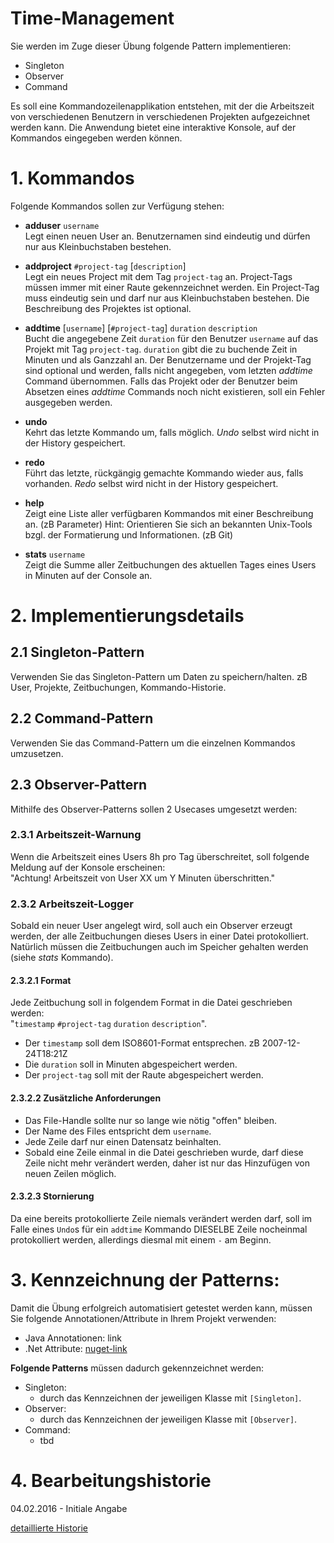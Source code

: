 # Time-Management

Sie werden im Zuge dieser Übung folgende Pattern implementieren:

- Singleton
- Observer
- Command

Es soll eine Kommandozeilenapplikation entstehen, mit der die Arbeitszeit von verschiedenen Benutzern in verschiedenen Projekten aufgezeichnet werden kann. Die Anwendung bietet eine interaktive Konsole, auf der Kommandos eingegeben werden können. 

# 1. Kommandos

Folgende Kommandos sollen zur Verfügung stehen:

- **adduser** `username`  
Legt einen neuen User an. Benutzernamen sind eindeutig und dürfen nur aus Kleinbuchstaben bestehen.

- **addproject** `#project-tag` [`description`]  
Legt ein neues Project mit dem Tag `project-tag` an. Project-Tags müssen immer mit einer Raute gekennzeichnet werden. Ein Project-Tag muss eindeutig sein und darf nur aus Kleinbuchstaben bestehen. Die Beschreibung des Projektes ist optional. 

- **addtime** [`username`] [`#project-tag`] `duration` `description`  
Bucht die angegebene Zeit `duration` für den Benutzer `username` auf das Projekt mit Tag `project-tag`. `duration` gibt die zu buchende Zeit in Minuten und als Ganzzahl an. Der Benutzername und der Projekt-Tag sind optional und werden, falls nicht angegeben, vom letzten _addtime_ Command übernommen. Falls das Projekt oder der Benutzer beim Absetzen eines _addtime_ Commands noch nicht existieren, soll ein Fehler ausgegeben werden. 

- **undo**  
Kehrt das letzte Kommando um, falls möglich. _Undo_ selbst wird nicht in der History gespeichert.

- **redo**  
Führt das letzte, rückgängig gemachte Kommando wieder aus, falls vorhanden. _Redo_ selbst wird nicht in der History gespeichert.

- **help**  
Zeigt eine Liste aller verfügbaren Kommandos mit einer Beschreibung an. (zB Parameter) Hint: Orientieren Sie sich an bekannten Unix-Tools bzgl. der Formatierung und Informationen. (zB Git)

- **stats** `username`  
Zeigt die Summe aller Zeitbuchungen des aktuellen Tages eines Users in Minuten auf der Console an.

# 2. Implementierungsdetails

## 2.1 Singleton-Pattern

Verwenden Sie das Singleton-Pattern um Daten zu speichern/halten. zB User, Projekte, Zeitbuchungen, Kommando-Historie.

## 2.2 Command-Pattern

Verwenden Sie das Command-Pattern um die einzelnen Kommandos umzusetzen.

## 2.3 Observer-Pattern

Mithilfe des Observer-Patterns sollen 2 Usecases umgesetzt werden:

### 2.3.1 Arbeitszeit-Warnung

Wenn die Arbeitszeit eines Users 8h pro Tag überschreitet, soll folgende Meldung auf der Konsole erscheinen:  
"Achtung! Arbeitszeit von User XX um Y Minuten überschritten."

### 2.3.2 Arbeitszeit-Logger

Sobald ein neuer User angelegt wird, soll auch ein Observer erzeugt werden, der alle Zeitbuchungen dieses Users in einer Datei protokolliert. Natürlich müssen die Zeitbuchungen auch im Speicher gehalten werden (siehe _stats_ Kommando). 

#### 2.3.2.1 Format

Jede Zeitbuchung soll in folgendem Format in die Datei geschrieben werden:  
"`timestamp` `#project-tag` `duration` `description`".

- Der `timestamp` soll dem ISO8601-Format entsprechen. zB 2007-12-24T18:21Z  
- Die `duration` soll in Minuten abgespeichert werden.    
- Der `project-tag` soll mit der Raute abgespeichert werden. 

#### 2.3.2.2 Zusätzliche Anforderungen

- Das File-Handle sollte nur so lange wie nötig "offen" bleiben.
- Der Name des Files entspricht dem `username`.
- Jede Zeile darf nur einen Datensatz beinhalten.
- Sobald eine Zeile einmal in die Datei geschrieben wurde, darf diese Zeile nicht mehr verändert werden, daher ist nur das Hinzufügen von neuen Zeilen möglich.

#### 2.3.2.3 Stornierung

Da eine bereits protokollierte Zeile niemals verändert werden darf, soll im Falle eines `Undo`s für ein `addtime` Kommando DIESELBE Zeile nocheinmal protokolliert werden, allerdings diesmal mit einem `-` am Beginn. 

# 3. Kennzeichnung der Patterns:

Damit die Übung erfolgreich automatisiert getestet werden kann, müssen Sie folgende Annotationen/Attribute in Ihrem Projekt verwenden:

- Java Annotationen: link
- .Net Attribute: [nuget-link](#)

__Folgende Patterns__ müssen dadurch gekennzeichnet werden:
- Singleton:  
    - durch das Kennzeichnen der jeweiligen Klasse mit `[Singleton]`.
- Observer: 
    - durch das Kennzeichnen der jeweiligen Klasse mit `[Observer]`.
- Command: 
    - tbd

# 4. Bearbeitungshistorie

04.02.2016 - Initiale Angabe

[detaillierte Historie](https://github.com/fhtw-swp-tutorium/documentation/wiki/3.1-Abgabe:-TimeManagement/_history)
